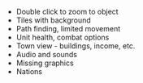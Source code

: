  - Double click to zoom to object
 - Tiles with background
 - Path finding, limited movement
 - Unit health, combat options
 - Town view - buildings, income, etc.
 - Audio and sounds
 - Missing graphics
 - Nations

